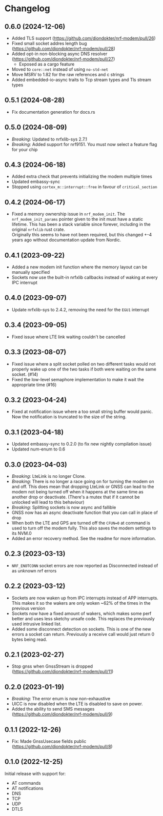 # Changelog

## 0.6.0 (2024-12-06)

- Added TLS support (https://github.com/diondokter/nrf-modem/pull/26)
- Fixed small socket addres length bug (https://github.com/diondokter/nrf-modem/pull/28)
- Added opt-in non-blocking async DNS resolver (https://github.com/diondokter/nrf-modem/pull/27)
  - Exposed as a cargo feature
- Moved to `core::net` instead of using `no-std-net`
- Move MSRV to 1.82 for the raw references and c strings
- Added embedded-io-async traits to Tcp stream types and Tls stream types

## 0.5.1 (2024-08-28)

- Fix documentation generation for docs.rs

## 0.5.0 (2024-08-09)

- *Breaking:* Updated to nrfxlib-sys 2.7.1
- *Breaking:* Added support for nrf9151. You must now select a feature flag for your chip

## 0.4.3 (2024-06-18)

- Added extra check that prevents initializing the modem multiple times
- Updated embassy-sync
- Stopped using `cortex_m::interrupt::free` in favour of `critical_section`

## 0.4.2 (2024-06-17)

- Fixed a memory ownership issue in `nrf_modem_init`. The `nrf_modem_init_params` pointer given to the init must
  have a static lifetime. This has been a stack variable since forever, including in the original `nrfxlib` rust crate.  
  Originally this seems to have not been required, but this changed +-4 years ago
  without documentation update from Nordic.

## 0.4.1 (2023-09-22)

- Added a new modem init function where the memory layout can be manually specified
- Sockets now use the built-in nrfxlib callbacks instead of waking at every IPC interrupt

## 0.4.0 (2023-09-07)

- Update nrfxlib-sys to 2.4.2, removing the need for the `EGU1` interrupt

## 0.3.4 (2023-09-05)

- Fixed issue where LTE link waiting couldn't be cancelled

## 0.3.3 (2023-08-07)

- Fixed issue where a split socket polled on two different tasks would not properly wake up one of the two tasks if both were waiting on the same socket. (#14)
- Fixed the low-level semaphore implementation to make it wait the appropriate time (#16)

## 0.3.2 (2023-04-24)

- Fixed at notification issue where a too small string buffer would panic. Now the notification is truncated to the size of the string.

## 0.3.1  (2023-04-18)

- Updated embassy-sync to 0.2.0 (to fix new nightly compilation issue)
- Updated num-enum to 0.6

## 0.3.0 (2023-04-03)

- *Breaking*: LteLink is no longer Clone.
- *Breaking*: There is no longer a race going on for turning the modem on and off.
  This does mean that dropping LteLink or GNSS can lead to the modem not being turned off when it happens at the same time as another drop or deactivate.
  (There's a mutex that if it cannot be unlocked will lead to this behaviour)
- *Breaking*: Splitting sockets is now async and fallible
- GNSS now has an async deactivate function that you can call in place of drop
- When both the LTE and GPS are turned off the `CFUN=0` at command is used to turn off the modem fully.
  This also saves the modem settings to its NVM.0
- Added an error recovery method. See the readme for more information.

## 0.2.3 (2023-03-13)

- `NRF_ENOTCONN` socket errors are now reported as Disconnected instead of as unknown nrf errors

## 0.2.2 (2023-03-12)

- Sockets are now waken up from IPC interrupts instead of APP interrupts. This makes it so the wakers are only woken ~62% of the times in the previous version
- Sockets now have a fixed amount of wakers, which makes some perf better and uses less sketchy unsafe code. This replaces the previously used intrusive linked list.
- Added some disconnect detection on sockets. This is one of the new errors a socket can return. Previously a receive call would just return 0 bytes being read.

## 0.2.1 (2023-02-27)

- Stop gnss when GnssStream is dropped (https://github.com/diondokter/nrf-modem/pull/11)

## 0.2.0 (2023-01-19)

- *Breaking*: The error enum is now non-exhaustive
- UICC is now disabled when the LTE is disabled to save on power.
- Added the ability to send SMS messages (https://github.com/diondokter/nrf-modem/pull/9)

## 0.1.1 (2022-12-26)

- Fix: Made GnssUsecase fields public (https://github.com/diondokter/nrf-modem/pull/8)

## 0.1.0 (2022-12-25)

Initial release with support for:
- AT commands
- AT notifications
- DNS
- TCP
- UDP
- DTLS
